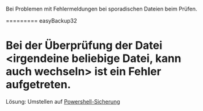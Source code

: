 Bei Problemen mit Fehlermeldungen bei sporadischen Dateien beim Prüfen. 

=========
easyBackup32

Bei der Überprüfung der Datei <irgendeine beliebige Datei, kann auch wechseln> ist ein Fehler aufgetreten.
==========

Lösung: Umstellen auf [Powershell-Sicherung](https://github.com/Delapro/DelaproInstall#alternative-sicherung-mittels-powershell)

